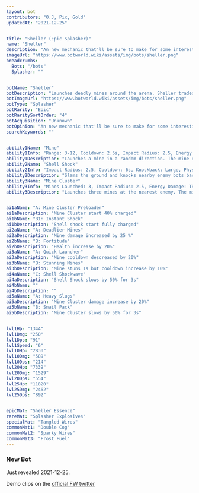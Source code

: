 ```yaml
---
layout: bot
contributors: "O.J, Pix, Gold"
updatedAt: "2021-12-25"


title: "Sheller (Epic Splasher)"
name: "Sheller"
description: "An new mechanic that'll be sure to make for some interesting situations on the battlefied. Has some attractive CC potential with stun, but feels like it'll suffer from getting harassed just like Mort  \n- Speciality: lays down Mines\n- Note: still untested!\n- Acquisition: most likely Snail Season reward"
imageUrl: "https://www.botworld.wiki/assets/img/bots/sheller.png"
breadcrumbs:
  Bots: "/bots"
  Splasher: ""


botName: "Sheller"
botDescription: "Launches deadly mines around the arena. Sheller traded out any semblance of accuracy in favour of raw firepower."
botImageUrl: "https://www.botworld.wiki/assets/img/bots/sheller.png"
botType: "Splasher"
botRarity: "Epic"
botRaritySortOrder: "4"
botAcquisition: "Unknown"
botOpinion: "An new mechanic that'll be sure to make for some interesting situations on the battlefied. Has some attractive CC potential with stun, but feels like it'll suffer from getting harassed just like Mort  "
searchKeywords: ""


ability1Name: "Mine"
ability1Info: "Range: 3-12, Cooldown: 2.5s, Impact Radius: 2.5, Energy Damage: TBA, Knockback: Large"
ability1Description: "Launches a mine in a random direction. The mine explodes once an enemy bot gets close enough"
ability2Name: "Shell Shock"
ability2Info: "Impact Radius: 2.5, Cooldown: 6s, Knockback: Large, Physical Damage: TBA"
ability2Description: "Slams the ground and knocks nearby enemy bots back"
ability3Name: "Mine Cluster"
ability3Info: "Mines Launched: 3, Impact Radius: 2.5, Energy Damage: TBA, Knockback: Large, Range: 2-13, Cooldown: 11s"
ability3Description: "Launches three mines at the nearest enemy. The mines explode as soon as they hit the ground"


ai1aName: "A: Mine Cluster Preloader"
ai1aDescription: "Mine Cluster start 40% charged"
ai1bName: "B1: Instant Shock"
ai1bDescription: "Shell shock start fully charged"
ai2aName: "A: Deadlier Mines"
ai2aDescription: "Mine damage increased by 25 %"
ai2bName: "B: Fortitude"
ai2bDescription: "Health increase by 20%"
ai3aName: "A: Quick Launcher"
ai3aDescription: "Mine cooldown descreased by 20%"
ai3bName: "B: Stunning Mines"
ai3bDescription: "Mine stuns 1s but cooldown increase by 10%"
ai4aName: "C: Shell Shockwave"
ai4aDescription: "Shell Shock slows by 50% for 3s"
ai4bName: ""
ai4bDescription: ""
ai5aName: "A: Heavy Slugs"
ai5aDescription: "Mine Cluster damage increase by 20%"
ai5bName: "B: Snail Pack"
ai5bDescription: "Mine Cluster slows by 50% for 3s"


lvl1Hp: "1344"
lvl1Dmg: "250"
lvl1Dps: "91"
lvl1Speed: "6"
lvl10Hp: "2830"
lvl10Dmg: "589"
lvl10Dps: "214"
lvl20Hp: "7339"
lvl20Dmg: "1529"
lvl20Dps: "554"
lvl25Hp: "11820"
lvl25Dmg: "2462"
lvl25Dps: "892"


epicMat: "Sheller Essence"
rareMat: "Splasher Explosives"
specialMat: "Tangled Wires"
commonMat1: "Double Cog"
commonMat2: "Sparky Wires"
commonMat3: "Frost Fuel"
---
```


### New Bot

Just revealed 2021-12-25.

Demo clips on the [official FW twitter](https://twitter.com/BotworldGame/status/1474726625262510080)
